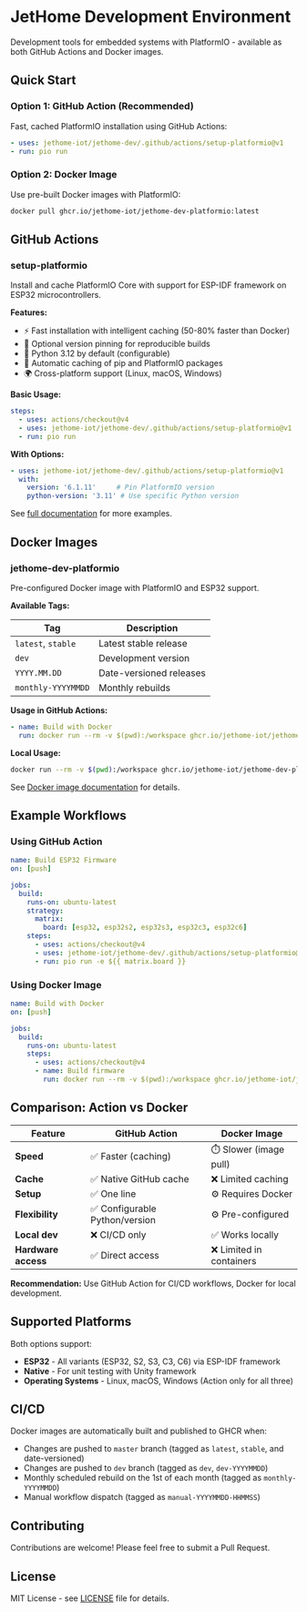 # JetHome Development Environment

Development tools for embedded systems with PlatformIO - available as both GitHub Actions and Docker images.

## Quick Start

### Option 1: GitHub Action (Recommended)

Fast, cached PlatformIO installation using GitHub Actions:

```yaml
- uses: jethome-iot/jethome-dev/.github/actions/setup-platformio@v1
- run: pio run
```

### Option 2: Docker Image

Use pre-built Docker images with PlatformIO:

```bash
docker pull ghcr.io/jethome-iot/jethome-dev-platformio:latest
```

## GitHub Actions

### setup-platformio

Install and cache PlatformIO Core with support for ESP-IDF framework on ESP32 microcontrollers.

**Features:**
- ⚡ Fast installation with intelligent caching (50-80% faster than Docker)
- 📌 Optional version pinning for reproducible builds  
- 🔧 Python 3.12 by default (configurable)
- 💾 Automatic caching of pip and PlatformIO packages
- 🌍 Cross-platform support (Linux, macOS, Windows)

**Basic Usage:**

```yaml
steps:
  - uses: actions/checkout@v4
  - uses: jethome-iot/jethome-dev/.github/actions/setup-platformio@v1
  - run: pio run
```

**With Options:**

```yaml
- uses: jethome-iot/jethome-dev/.github/actions/setup-platformio@v1
  with:
    version: '6.1.11'     # Pin PlatformIO version
    python-version: '3.11' # Use specific Python version
```

See [full documentation](.github/actions/setup-platformio/README.md) for more examples.

## Docker Images

### jethome-dev-platformio

Pre-configured Docker image with PlatformIO and ESP32 support.

**Available Tags:**

| Tag | Description |
|-----|-------------|
| `latest`, `stable` | Latest stable release |
| `dev` | Development version |
| `YYYY.MM.DD` | Date-versioned releases |
| `monthly-YYYYMMDD` | Monthly rebuilds |

**Usage in GitHub Actions:**

```yaml
- name: Build with Docker
  run: docker run --rm -v $(pwd):/workspace ghcr.io/jethome-iot/jethome-dev-platformio:latest pio run
```

**Local Usage:**

```bash
docker run --rm -v $(pwd):/workspace ghcr.io/jethome-iot/jethome-dev-platformio:latest pio run
```

See [Docker image documentation](./images/platformio/README.md) for details.

## Example Workflows

### Using GitHub Action

```yaml
name: Build ESP32 Firmware
on: [push]

jobs:
  build:
    runs-on: ubuntu-latest
    strategy:
      matrix:
        board: [esp32, esp32s2, esp32s3, esp32c3, esp32c6]
    steps:
      - uses: actions/checkout@v4
      - uses: jethome-iot/jethome-dev/.github/actions/setup-platformio@v1
      - run: pio run -e ${{ matrix.board }}
```

### Using Docker Image

```yaml
name: Build with Docker
on: [push]

jobs:
  build:
    runs-on: ubuntu-latest
    steps:
      - uses: actions/checkout@v4
      - name: Build firmware
        run: docker run --rm -v $(pwd):/workspace ghcr.io/jethome-iot/jethome-dev-platformio:latest pio run
```

## Comparison: Action vs Docker

| Feature | GitHub Action | Docker Image |
|---------|---------------|--------------|
| **Speed** | ✅ Faster (caching) | ⏱️ Slower (image pull) |
| **Cache** | ✅ Native GitHub cache | ❌ Limited caching |
| **Setup** | ✅ One line | ⚙️ Requires Docker |
| **Flexibility** | ✅ Configurable Python/version | ⚙️ Pre-configured |
| **Local dev** | ❌ CI/CD only | ✅ Works locally |
| **Hardware access** | ✅ Direct access | ❌ Limited in containers |

**Recommendation:** Use GitHub Action for CI/CD workflows, Docker for local development.

## Supported Platforms

Both options support:
- **ESP32** - All variants (ESP32, S2, S3, C3, C6) via ESP-IDF framework
- **Native** - For unit testing with Unity framework
- **Operating Systems** - Linux, macOS, Windows (Action only for all three)

## CI/CD

Docker images are automatically built and published to GHCR when:
- Changes are pushed to `master` branch (tagged as `latest`, `stable`, and date-versioned)
- Changes are pushed to `dev` branch (tagged as `dev`, `dev-YYYYMMDD`)
- Monthly scheduled rebuild on the 1st of each month (tagged as `monthly-YYYYMMDD`)
- Manual workflow dispatch (tagged as `manual-YYYYMMDD-HHMMSS`)

## Contributing

Contributions are welcome! Please feel free to submit a Pull Request.

## License

MIT License - see [LICENSE](LICENSE) file for details.
